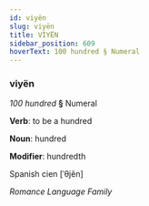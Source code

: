 ```yaml
---
id: viyën
slug: viyën
title: VİYËN
sidebar_position: 609
hoverText: 100 hundred § Numeral
---
```


### viyën

*100 hundred* **§** Numeral

**Verb**: to be a hundred

**Noun**: hundred

**Modifier**: hundredth

Spanish cien [ˈθjẽn]

*Romance Language Family*